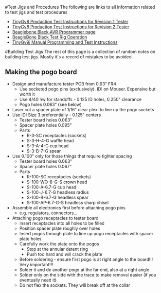 #Test Jigs and Procedures
The following are links to  all information related to test jigs and test procedures

* [TinyGv8 Production Test Instructions for Revision 1 Tester](https://github.com/synthetos/TinyG/wiki/TinyGv8-Production-Test-Instructions-for-Revision-1-Tester)
* [TinyGv8 Production Test Instructions for Revision 2 Tester](https://github.com/synthetos/TinyG/wiki/TinyGv8-Production-Test-Instructions-for-Revision-2-Tester)
* [Beaglebone Black AVR Programmer page](https://github.com/synthetos/TinyG/wiki/BeagleBone-Black-AVR-Programmer)
* [BeagleBone Black Test Rig Operation](https://github.com/synthetos/TinyG/wiki/BeagleBone-Black-Test-Rig-Operation)
* [TinyGv9j Manual Programming and Test Instructions](https://github.com/synthetos/TinyG/wiki/TinyGv9j-Manual-Programming-and-Test-Instructions)

#Building Test Jigs
The rest of this page is a collection of random notes on building test jigs. Mostly it's a record of mistakes to be avoided.

## Making the pogo board
* Design and manufacture tester PCB from 0.93" FR4
  * Use socketed pogo pins (exclusively). IDI on Mouser. Expensive but worth it
  * Use 4/40 hw for standoffs - 0.125 ID holes, 0.250" clearance
  * Pogo holes 0.063" (see below)
* Laser cut a spacer plate of 1/16" clear plexi to line up the pogo sockets
* Use IDI Size 3 preferentially - 0.125" centers
  * Tester board holes 0.063"
  * Spacer plate holes 0.095"
  * Parts
    * R-3-SC receptacles (sockets)
    * S-3-H-4-G waffle head
    * S-3-A-4-G cup head
    * S-3-B-7-G spear
* Use 0.100" only for those things that require tighter spacing
  * Tester board holes 0.063"
  * Spacer plate holes 0.067"
  * Parts
    * R-100-SC receptacles (sockets)
    * S-100-WO-8-G-S crown head
    * S-100-A-6.7-G cup head
    * S-100-J-6.7-G headless radius
    * S-100-B-6.7-G headless spear
    * S-100-AP-6.7-G-S headless sharp chisel
* Assemble all electronics first before attaching pogo pins 
  * e.g. regulators, connectors...
* Attaching pogo receptacles to tester board
  * Insert receptacles into all holes to be filled
  * Position spacer plate roughly over holes
  * Insert pogos through plate to line up pogo receptacles with spacer plate holes
  * Carefully work the plate onto the pogos
    * Stop at the annular detent ring
    * Push too hard and will crack the plate
  * Before soldering - ensure first pogo is at right angle to the board!!! Very important!!!
  * Solder it and do another pogo at the far end, also at a right angle
  * Solder only on the side with the trace to make removal easier (if you eventually need it)
  * Do not flex the sockets. They will break off at the collar
